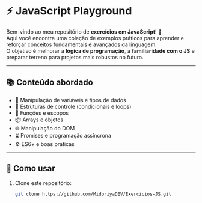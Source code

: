 # ⚡ JavaScript Playground

Bem-vindo ao meu repositório de **exercícios em JavaScript**! 🚀  
Aqui você encontra uma coleção de exemplos práticos para aprender e reforçar conceitos fundamentais e avançados da linguagem.  
O objetivo é melhorar a **lógica de programação**, a **familiaridade com o JS** e preparar terreno para projetos mais robustos no futuro.

---

## 📚 Conteúdo abordado
- 📝 Manipulação de variáveis e tipos de dados  
- 🔄 Estruturas de controle (condicionais e loops)  
- 🧩 Funções e escopos  
- 📦 Arrays e objetos  
- 🌐 Manipulação do DOM  
- ⏳ Promises e programação assíncrona  
- ⚙️ ES6+ e boas práticas  

---

## 🚀 Como usar
1. Clone este repositório:  
   ```bash
   git clone https://github.com/MidoriyaDEV/Exercicios-JS.git
